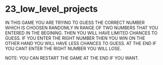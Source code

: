 # 23_low_level_projects
IN THIS GAME YOU ARE TRYING TO GUESS THE CORRECT NUMBER WHICH IS CHOOSEN RANDOMLY IN RANGE OF TWO NUMBERS THAT YOU ENTERED IN THE BEGINING.
THEN YOU WILL HAVE LIMITED CHANCES TO GUESS.
IF YOU ENTER THE RIGHT NUMBER THEN YOU WIN ON THE OTHER HAND YOU WILL HAVE LESS CHANCES TO GUESS.
AT THE END IF YOU CANT ENTER THE RIGHT NUMBER YOU WILL LOSE.

NOTE:
YOU CAN RESTART THE GAME AT THE END IF YOU WANT.